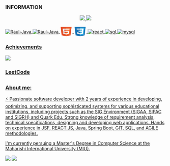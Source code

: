 ### INFORMATION

<div align="center">
  <a href="https://github.com/raulmss">
  <img height="180em" src="https://github-readme-stats.vercel.app/api?username=raulmss&show_icons=true&theme=dracula&include_all_commits=true&count_private=true"/>
  <img height="180em" src="https://github-readme-stats.vercel.app/api/top-langs/?username=raulmss&layout=compact&langs_count=7&theme=dracula"/>
</div>
  
<div><br>
  
  <img align="center" alt="Raul-Java" height="30" width="40" src="https://cdn.jsdelivr.net/gh/devicons/devicon/icons/java/java-original.svg" />
  <img align="center" alt="Raul-Java" height="30" width="40" src="https://cdn.jsdelivr.net/gh/devicons/devicon/icons/spring/spring-original.svg" />
  <img align="center" alt="Raul-HTML" height="30" width="40" src="https://raw.githubusercontent.com/devicons/devicon/master/icons/html5/html5-original.svg">
  <img align="center" alt="Raul-CSS" height="30" width="40" src="https://raw.githubusercontent.com/devicons/devicon/master/icons/css3/css3-original.svg">
  <img align="center" alt="react" height="30" width="40" src="https://cdn.jsdelivr.net/gh/devicons/devicon@latest/icons/react/react-original.svg" />
  <img align="center" alt="sql" height="30" width="40" src="https://cdn.jsdelivr.net/gh/devicons/devicon@latest/icons/postgresql/postgresql-original.svg" />  
  <img align="center" alt="mysql" height="30" width="40" src="https://cdn.jsdelivr.net/gh/devicons/devicon@latest/icons/mysql/mysql-original.svg" />
  <br>    <h3>Achievements</h3>
  <img src="https://github-profile-trophy.vercel.app/?username=raulmss&theme=algolia">

  <h3>LeetCode</h3>
 
</div>
  
  ##
  
  ### About me:
  
⚡ Passionate software developer with 2 years of experience in developing, optimizing, and supporting 
sophisticated systems for various educational institutions, including projects such as the SIG Environment 
(SIGAA, SIPAC and SIGRH) and Quark Edu. Strong knowledge of requirement analysis, technical 
specifications, designing and developing web applications. Hands on experience in JSF, REACT.JS, 
Java, Spring Boot, GIT, SQL, and AGILE methodologies.
  
  I'm currently persuing a Master's Degree in Computer Science at the Maharishi International University (MIU).
  
<div> 
  <a href = "mailto:raul.soutos96@gmail.com"><img src="https://img.shields.io/badge/-Gmail-%23333?style=for-the-badge&logo=gmail&logoColor=white" target="_blank"></a>
  <a href="https://www.linkedin.com/in/raul-souto" target="_blank"><img src="https://img.shields.io/badge/-LinkedIn-%230077B5?style=for-the-badge&logo=linkedin&logoColor=white" target="_blank"></a> 
 
  
 
</div>
<!--
**raulmss/raulmss** is a ✨ _special_ ✨ repository because its `README.md` (this file) appears on your GitHub profile.

Here are some ideas to get you started:

- 🔭 I’m currently working on ...
- 🌱 I’m currently learning ...
- 👯 I’m looking to collaborate on ...
- 🤔 I’m looking for help with ...
- 💬 Ask me about ...
- 📫 How to reach me: ...
- 😄 Pronouns: ...
- ⚡ Fun fact: ...
-->

